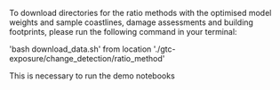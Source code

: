 To download directories for the ratio methods with the optimised model weights and sample coastlines, damage assessments and building footprints, please run the following command in your terminal:

'bash download_data.sh' from location './gtc-exposure/change_detection/ratio_method'

This is necessary to run the demo notebooks

